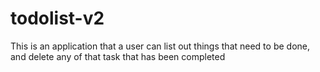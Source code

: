 # todolist-v2
This is an application that a user can list out things that need to be done, and delete any of that task that has been completed 
